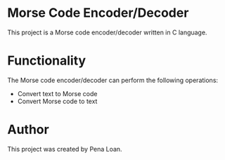 #  Morse Code Encoder/Decoder
This project is a Morse code encoder/decoder written in C language.

# Functionality
The Morse code encoder/decoder can perform the following operations:

* Convert text to Morse code
* Convert Morse code to text

# Author
This project was created by Pena Loan.
